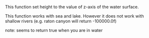 This function set height to the value of z-axis of the water surface.

This function works with sea and lake. However it does not work with shallow rivers (e.g. raton canyon will return -100000.0f)

note: seems to return true when you are in water